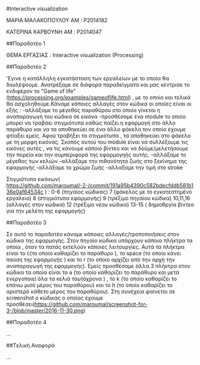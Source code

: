 #Interactive visualization

ΜΑΡΙΑ ΜΑΛΑΚΟΠΟΥΛΟΥ 
ΑΜ : P2014182

ΚΑΤΕΡΙΝΑ ΚΑΡΒΟΥΝΗ
ΑΜ : P2014047


##Παραδοτέο 1

ΘΕΜΑ ΕΡΓΑΣΙΑΣ :
Interactive visualization (Processing)

##Παραδοτέο 2

'Εγινε η κατάλληλη εγκατάσταση των εργαλείων με το οποία θα δουλέψουμε. Ανατρέξαμε σε διάφορα παραδείγματα και μας κέντρισε το ενδιφέρον το "Game of life" (https://processing.org/examples/gameoflife.html) , με το οποίο και τελικά θα ασχοληθούμε.Κάναμε κάποιες αλλαγές στον κώδικα οι οποίες είναι οι εξής :
-αλλάξαμε το μέγεθος παραθύρου στο οποίο γίνεται η αναπαραγωγή του κώδικα σε εικόνα
-προσθέσαμε ένα module το οποίο μπορεί να τραβάει στιγμιότυπα καθώς παίζει η εφαρμογή στο άλλο παράθυρο και να τα αποθηκεύει σε ένα άλλο φάκελο τον οποίο έχουμε φτίαξει εμείς. Αφού τραβήξει τα στιγμιότυπα , τα αποθηκεύει στο φάκελο με τη μορφη εικόνας. Σκοπός συτού του module είναι να συλλέξουμε τις εικόνες αυτές , να τις κάνουμε κάποιο βίντεο και να δούμε/μελετήσουμε την πορεία και την συμπεριφορά της εφαρμογηής αυτής.
-αλλάξαμε το μέγεθος των κελιών
-αλλάξαμε την πιθανότητα ζωής στο ξεκίνημα της εφαρμογής
-αλλάξαμε το χρώμα ζωής 
-αλλαξαμε την τιμή στο stroke

Στιγμιότυπα εικόνων( https://github.com/maroumal/-2-/commit/191a95b4390c582bdecfddb581b136e0af64534c ) :
0-6 (πηγαίος κώδικας)
7 (φάκελος με το εγκατεστημένο εργαλειο)
8 (στιγμιότυπα εφαρμογής)
9 (τρέξιμο πηγαίου κώδικα)
10,11,16 (αλλαγές στον κώδικα)
12 (τρέξιμο νέου κώδικα)
13-15 ( δημιοθργία βίντεο για την μελέτη της εφαρμογής)




##Παραδοτέο 3

Σε αυτό το παραδοτέο κάναμε κάποιες αλλαγές/τροποποιήσεις στον κώδικα της εφαρμογής. Στον πηγαίο κώδικα υπάρχουν κάποια πλήκτρα τα οποία , όταν τα πατάς εκτελούν κάποιες λειτουργίες. Αυτά τα πλήκτρα είναι το c(το οποίο καθαρίζει το παράθυρο ), το space (το οποίο κάνει παύση της εφαρμογής ) και το r (το οποίο αρχίζει από την αρχή την αναπαραγωγή της εφαρμογής). Εμείς προσθέσαμε άλλα 3 πλήκτρα στον κώδικα τα οποία είναι το a (το οποίο καθαρίζει το παράθυρο και μετά ενεργοποιεί όλα τα κελιά ταυτόχρονα ) , το k  (το οποίο καθαρίζει το επάνω μισό μέρος του παραθύρου) και το h (το οποίο καθαρίζει το αριστερό κάθετο μέρος του παραθύρου). Στη συνέχεια φαίνεται σε screenshot ο κώδικας ο οποίος έχουμε προσθέσει(https://github.com/maroumal/screenshot-for-3-/blob/master/2016-11-30.png)  

 
##Παραδοτέο 4

...

##Tελική Αναφορά

...
